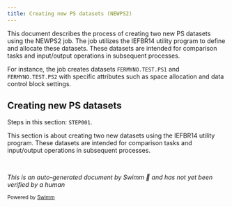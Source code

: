 ```yaml
---
title: Creating new PS datasets (NEWPS2)
---
```

This document describes the process of creating two new PS datasets using the NEWPS2 job. The job utilizes the IEFBR14 utility program to define and allocate these datasets. These datasets are intended for comparison tasks and input/output operations in subsequent processes.

For instance, the job creates datasets `FERMYNO.TEST.PS1` and `FERMYNO.TEST.PS2` with specific attributes such as space allocation and data control block settings.

## Creating new PS datasets

Steps in this section: `STEP001`.

This section is about creating two new datasets using the IEFBR14 utility program. These datasets are intended for comparison tasks and input/output operations in subsequent processes.

&nbsp;

*This is an auto-generated document by Swimm 🌊 and has not yet been verified by a human*

<SwmMeta version="3.0.0" repo-id="Z2l0aHViJTNBJTNBbWFpbmZyYW1lJTNBJTNBU3dpbW0tRGVtbw==" repo-name="mainframe"><sup>Powered by [Swimm](/)</sup></SwmMeta>

